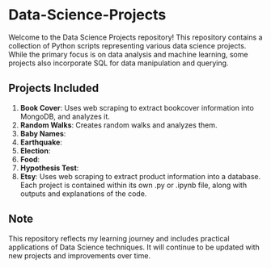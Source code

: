 # Data-Science-Projects
Welcome to the Data Science Projects repository! This repository contains a collection of Python scripts representing various data science projects. While the primary focus is on data analysis and machine learning, some projects also incorporate SQL for data manipulation and querying.

## **Projects Included**
1. **Book Cover**: Uses web scraping to extract bookcover information into MongoDB, and analyzes it.
2. **Random Walks**: Creates random walks and analyzes them.
3. **Baby Names**:
4. **Earthquake**:
5. **Election**:
6. **Food**:
7. **Hypothesis Test**:
8. **Etsy**: Uses web scraping to extract product information into a database.
Each project is contained within its own .py or .ipynb file, along with outputs and explanations of the code.

## **Note**
This repository reflects my learning journey and includes practical applications of Data Science techniques. It will continue to be updated with new projects and improvements over time.
